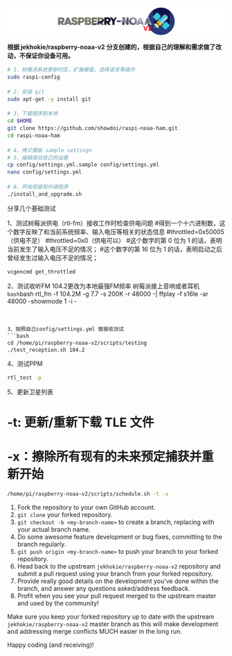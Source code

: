 ![Raspberry NOAA](assets/header_1600_v2.png)


**根据  jekhokie/raspberry-noaa-v2 分支创建的，根据自己的理解和需求做了改动，不保证你设备可用。**




```bash
# 1、树莓派系统更新时区，扩展硬盘，选择语言等操作
sudo raspi-config

# 2、安装 git
sudo apt-get -y install git

# 3、下载程序到本地
cd $HOME
git clone https://github.com/showdoi/raspi-noaa-ham.git
cd raspi-noaa-ham

# 4、拷贝模板 sample settings 
# 5、编辑改动自己的设置
cp config/settings.yml.sample config/settings.yml
nano config/settings.yml

# 6、开始安装和升级程序
./install_and_upgrade.sh
```



分享几个基础测试

1、测试树莓派供电（rtl-fm）接收工作时检查供电问题
#得到一个十六进制数，这个数字反映了和当前系统频率、输入电压等相关的状态信息
#throttled=0x50005（供电不足）
#throttled=0x0（供电可以）
#这个数字的第 0 位为 1 的话，表明当前发生了输入电压不足的情况；
#这个数字的第 16 位为 1 的话，表明启动之后曾经发生过输入电压不足的情况；
```bash
vcgencmd get_throttled
```


2、测试收听FM   104.2更改为本地最强FM频率  树莓派接上音响或者耳机
```bash```bash
rtl_fm -f 104.2M  -g 7.7 -s 200K -r 48000 -| ffplay -f s16le -ar 48000  -showmode 1 -i -

```


3、按照自己config/settings.yml 做接收测试
```bash
cd /home/pi/raspberry-noaa-v2/scripts/testing
./test_reception.sh 104.2
```

4、测试PPM
```bash
rtl_test -p 
```
5、更新卫星列表
# -t: 更新/重新下载 TLE 文件
# -x：擦除所有现有的未来预定捕获并重新开始
```bash
/home/pi/raspberry-noaa-v2/scripts/schedule.sh -t -x 
```


1. Fork the repository to your own GitHub account.
2. `git clone` your forked repository.
3. `git checkout -b <my-branch-name>` to create a branch, replacing with your actual branch name.
4. Do some awesome feature development or bug fixes, committing to the branch regularly.
5. `git push origin <my-branch-name>` to push your branch to your forked repository.
6. Head back to the upstream `jekhokie/raspberry-noaa-v2` repository and submit a pull request using your branch from your forked repository.
7. Provide really good details on the development you've done within the branch, and answer any questions asked/address feedback.
8. Profit when you see your pull request merged to the upstream master and used by the community!

Make sure you keep your forked repository up to date with the upstream `jekhokie/raspberry-noaa-v2` master branch as this will make
development and addressing merge conflicts MUCH easier in the long run.

Happy coding (and receiving)!
